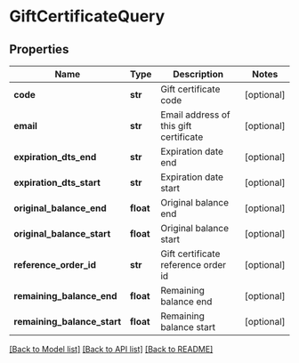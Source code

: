 # GiftCertificateQuery

## Properties
Name | Type | Description | Notes
------------ | ------------- | ------------- | -------------
**code** | **str** | Gift certificate code | [optional] 
**email** | **str** | Email address of this gift certificate | [optional] 
**expiration_dts_end** | **str** | Expiration date end | [optional] 
**expiration_dts_start** | **str** | Expiration date start | [optional] 
**original_balance_end** | **float** | Original balance end | [optional] 
**original_balance_start** | **float** | Original balance start | [optional] 
**reference_order_id** | **str** | Gift certificate reference order id | [optional] 
**remaining_balance_end** | **float** | Remaining balance end | [optional] 
**remaining_balance_start** | **float** | Remaining balance start | [optional] 

[[Back to Model list]](../README.md#documentation-for-models) [[Back to API list]](../README.md#documentation-for-api-endpoints) [[Back to README]](../README.md)


